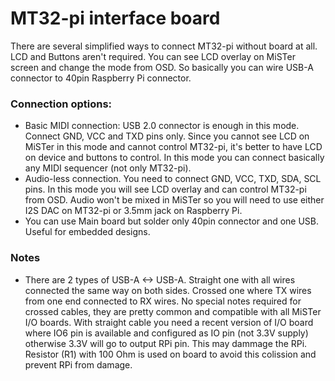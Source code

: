 # MT32-pi interface board

There are several simplified ways to connect MT32-pi without board at all. LCD and Buttons aren't required. 
You can see LCD overlay on MiSTer screen and change the mode from OSD. So basically you can wire USB-A connector to 40pin Raspberry Pi connector.

### Connection options:
* Basic MIDI connection: USB 2.0 connector is enough in this mode. Connect GND, VCC and TXD pins only. Since you cannot see LCD on MiSTer in this mode and cannot control MT32-pi, it's better to have LCD on device and buttons to control. In this mode you can connect basically any MIDI sequencer (not only MT32-pi).
* Audio-less connection. You need to connect GND, VCC, TXD, SDA, SCL pins. In this mode you will see LCD overlay and can control MT32-pi from OSD. Audio won't be mixed in MiSTer so you will need to use either I2S DAC on MT32-pi or 3.5mm jack on Raspberry Pi.
* You can use Main board but solder only 40pin connector and one USB. Useful for embedded designs.

### Notes
* There are 2 types of USB-A <-> USB-A. Straight one with all wires connected the same way on both sides. Crossed one where TX wires from one end connected to RX wires. No special notes required for crossed cables, they are pretty common and compatible with all MiSTer I/O boards. With straight cable you need a recent version of I/O board where IO6 pin is available and configured as IO pin (not 3.3V supply) otherwise 3.3V will go to output RPi pin. This may dammage the RPi. Resistor (R1) with 100 Ohm is used on board to avoid this colission and prevent RPi from damage.
